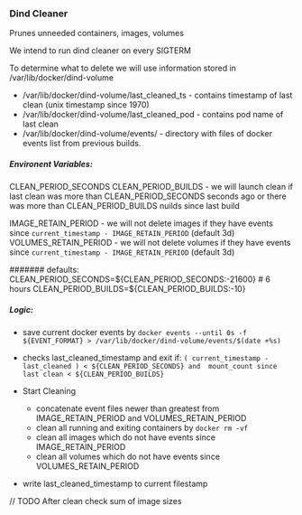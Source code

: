### Dind Cleaner

Prunes unneeded containers, images, volumes 

We intend to run dind cleaner on every SIGTERM

To determine what to delete we will use information stored in /var/lib/docker/dind-volume 
 - /var/lib/docker/dind-volume/last_cleaned_ts - contains timestamp of last clean (unix timestamp since 1970)
 - /var/lib/docker/dind-volume/last_cleaned_pod - contains pod name of last clean
 - /var/lib/docker/dind-volume/events/  - directory with files of docker events list from previous builds. 
  
##### Environent Variables:
  CLEAN_PERIOD_SECONDS
  CLEAN_PERIOD_BUILDS - we will launch clean if last clean was more than CLEAN_PERIOD_SECONDS seconds ago 
           or there was more than  CLEAN_PERIOD_BUILDS nuilds since last build

  IMAGE_RETAIN_PERIOD - we will not delete images if they have events since `current_timestamp - IMAGE_RETAIN_PERIOD` (default 3d)
  VOLUMES_RETAIN_PERIOD - we will not delete volumes if they have events since `current_timestamp - IMAGE_RETAIN_PERIOD` (default 3d)
  
####### defaults:
  CLEAN_PERIOD_SECONDS=${CLEAN_PERIOD_SECONDS:-21600} # 6 hours
  CLEAN_PERIOD_BUILDS=${CLEAN_PERIOD_BUILDS:-10}
  
##### Logic:
- save current docker events by `docker events --until 0s -f ${EVENT_FORMAT} > /var/lib/docker/dind-volume/events/$(date +%s)`
- checks last_cleaned_timestamp and exit if: 
  `( current_timestamp - last_cleaned ) < ${CLEAN_PERIOD_SECONDS} and 
   mount_count since last clean < ${CLEAN_PERIOD_BUILDS}
  `

- Start Cleaning
  * concatenate event files newer than greatest from IMAGE_RETAIN_PERIOD and VOLUMES_RETAIN_PERIOD
  * clean all running and exiting containers by `docker rm -vf`
  * clean all images which do not have events since IMAGE_RETAIN_PERIOD
  * clean all volumes which do not have events since VOLUMES_RETAIN_PERIOD
  
- write last_cleaned_timestamp to current filestamp

// TODO
After clean check sum of image sizes

